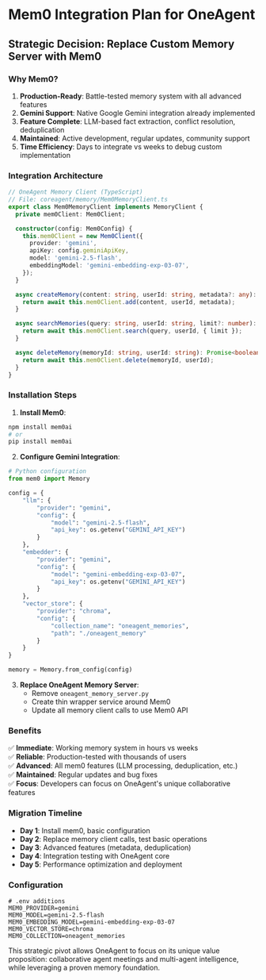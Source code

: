 # Mem0 Integration Plan for OneAgent

## Strategic Decision: Replace Custom Memory Server with Mem0

### Why Mem0?

1. **Production-Ready**: Battle-tested memory system with all advanced features
2. **Gemini Support**: Native Google Gemini integration already implemented
3. **Feature Complete**: LLM-based fact extraction, conflict resolution, deduplication
4. **Maintained**: Active development, regular updates, community support
5. **Time Efficiency**: Days to integrate vs weeks to debug custom implementation

### Integration Architecture

```typescript
// OneAgent Memory Client (TypeScript)
// File: coreagent/memory/Mem0MemoryClient.ts
export class Mem0MemoryClient implements MemoryClient {
  private mem0Client: Mem0Client;

  constructor(config: Mem0Config) {
    this.mem0Client = new Mem0Client({
      provider: 'gemini',
      apiKey: config.geminiApiKey,
      model: 'gemini-2.5-flash',
      embeddingModel: 'gemini-embedding-exp-03-07',
    });
  }

  async createMemory(content: string, userId: string, metadata?: any): Promise<Memory> {
    return await this.mem0Client.add(content, userId, metadata);
  }

  async searchMemories(query: string, userId: string, limit?: number): Promise<Memory[]> {
    return await this.mem0Client.search(query, userId, { limit });
  }

  async deleteMemory(memoryId: string, userId: string): Promise<boolean> {
    return await this.mem0Client.delete(memoryId, userId);
  }
}
```

### Installation Steps

1. **Install Mem0**:

```bash
npm install mem0ai
# or
pip install mem0ai
```

2. **Configure Gemini Integration**:

```python
# Python configuration
from mem0 import Memory

config = {
    "llm": {
        "provider": "gemini",
        "config": {
            "model": "gemini-2.5-flash",
            "api_key": os.getenv("GEMINI_API_KEY")
        }
    },
    "embedder": {
        "provider": "gemini",
        "config": {
            "model": "gemini-embedding-exp-03-07",
            "api_key": os.getenv("GEMINI_API_KEY")
        }
    },
    "vector_store": {
        "provider": "chroma",
        "config": {
            "collection_name": "oneagent_memories",
            "path": "./oneagent_memory"
        }
    }
}

memory = Memory.from_config(config)
```

3. **Replace OneAgent Memory Server**:
   - Remove `oneagent_memory_server.py`
   - Create thin wrapper service around Mem0
   - Update all memory client calls to use Mem0 API

### Benefits

✅ **Immediate**: Working memory system in hours vs weeks  
✅ **Reliable**: Production-tested with thousands of users  
✅ **Advanced**: All mem0 features (LLM processing, deduplication, etc.)  
✅ **Maintained**: Regular updates and bug fixes  
✅ **Focus**: Developers can focus on OneAgent's unique collaborative features

### Migration Timeline

- **Day 1**: Install mem0, basic configuration
- **Day 2**: Replace memory client calls, test basic operations
- **Day 3**: Advanced features (metadata, deduplication)
- **Day 4**: Integration testing with OneAgent core
- **Day 5**: Performance optimization and deployment

### Configuration

```env
# .env additions
MEM0_PROVIDER=gemini
MEM0_MODEL=gemini-2.5-flash
MEM0_EMBEDDING_MODEL=gemini-embedding-exp-03-07
MEM0_VECTOR_STORE=chroma
MEM0_COLLECTION=oneagent_memories
```

This strategic pivot allows OneAgent to focus on its unique value proposition: collaborative agent meetings and multi-agent intelligence, while leveraging a proven memory foundation.
